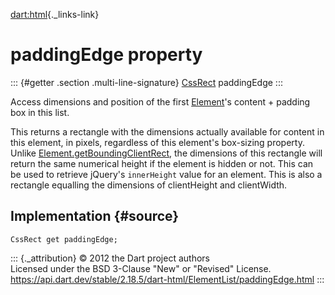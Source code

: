 [dart:html](../../dart-html/dart-html-library){._links-link}

paddingEdge property
====================

::: {#getter .section .multi-line-signature}
[CssRect](../cssrect-class) paddingEdge
:::

Access dimensions and position of the first
[Element](../element-class)\'s content + padding box in this list.

This returns a rectangle with the dimensions actually available for
content in this element, in pixels, regardless of this element\'s
box-sizing property. Unlike
[Element.getBoundingClientRect](../element/getboundingclientrect), the
dimensions of this rectangle will return the same numerical height if
the element is hidden or not. This can be used to retrieve jQuery\'s
`innerHeight` value for an element. This is also a rectangle equalling
the dimensions of clientHeight and clientWidth.

Implementation {#source}
--------------

``` {.language-dart data-language="dart"}
CssRect get paddingEdge;
```

::: {._attribution}
© 2012 the Dart project authors\
Licensed under the BSD 3-Clause \"New\" or \"Revised\" License.\
<https://api.dart.dev/stable/2.18.5/dart-html/ElementList/paddingEdge.html>
:::
